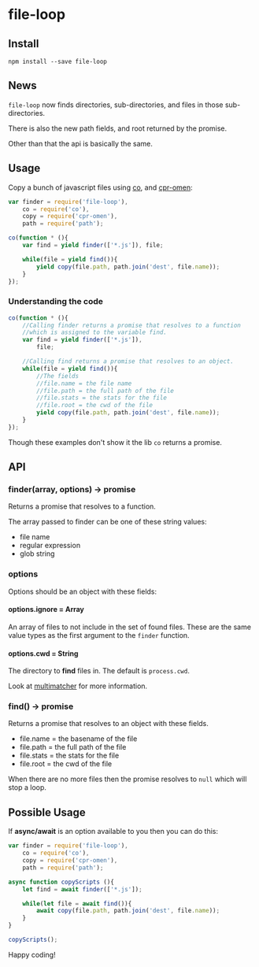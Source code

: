 file-loop
=========

Install
-------

`npm install --save file-loop`

News
----

`file-loop` now finds directories, sub-directories, and files in those sub-directories.

There is also the new path fields, and root returned by the promise.

Other than that the api is basically the same.

Usage
-----

Copy a bunch of javascript files using [co](https://www.npmjs.com/package/co), and [cpr-omen](https://www.npmjs.com/package/cpr-omen):

```javascript
var finder = require('file-loop'),
    co = require('co'),
    copy = require('cpr-omen'),
    path = require('path');

co(function * (){
    var find = yield finder(['*.js']), file;

    while(file = yield find()){
        yield copy(file.path, path.join('dest', file.name));
    }
});
```

### Understanding the code

```javascript
co(function * (){
    //Calling finder returns a promise that resolves to a function
    //which is assigned to the variable find.
    var find = yield finder(['*.js']),
        file;

    //Calling find returns a promise that resolves to an object.
    while(file = yield find()){
        //The fields
        //file.name = the file name
        //file.path = the full path of the file
        //file.stats = the stats for the file
        //file.root = the cwd of the file
        yield copy(file.path, path.join('dest', file.name));
    }
});
```

Though these examples don't show it the lib `co` returns a promise.

API
---

### finder(array, options) -> promise

Returns a promise that resolves to a function.

The array passed to finder can be one of these string values:

-	file name
-	regular expression
-	glob string

### options

Options should be an object with these fields:

#### options.ignore = Array

An array of files to not include in the set of found files. These are the same value types as the first argument to the `finder` function.

#### options.cwd = String

The directory to **find** files in. The default is `process.cwd`.

Look at [multimatcher](https://www.npmjs.com/package/multimatcher) for more information.

### find() -> promise

Returns a promise that resolves to an object with these fields.

-	file.name = the basename of the file
-	file.path = the full path of the file
-	file.stats = the stats for the file
-	file.root = the cwd of the file

When there are no more files then the promise resolves to `null` which will stop a loop.

Possible Usage
--------------

If **async/await** is an option available to you then you can do this:

```javascript
var finder = require('file-loop'),
    co = require('co'),
    copy = require('cpr-omen'),
    path = require('path');

async function copyScripts (){
    let find = await finder(['*.js']);

    while(let file = await find()){
        await copy(file.path, path.join('dest', file.name));
    }
}

copyScripts();
```

Happy coding!
